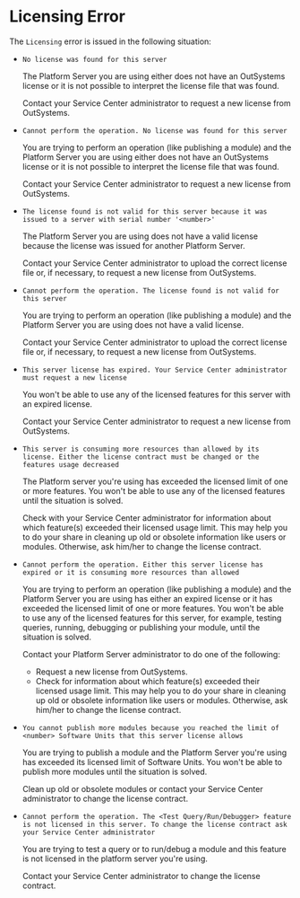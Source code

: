 # Licensing Error

The `Licensing` error is issued in the following situation:

* `No license was found for this server`

    The Platform Server you are using either does not have an OutSystems license or it is not possible to interpret the license file that was found.

    Contact your Service Center administrator to request a new license from OutSystems.

* `Cannot perform the operation. No license was found for this server`

    You are trying to perform an operation (like publishing a module) and the Platform Server you are using either does not have an OutSystems license or it is not possible to interpret the license file that was found.

    Contact your Service Center administrator to request a new license from OutSystems.

* `The license found is not valid for this server because it was issued to a server with serial number '<number>'`

    The Platform Server you are using does not have a valid license because the license was issued for another Platform Server.

    Contact your Service Center administrator to upload the correct license file or, if necessary, to request a new license from OutSystems.

* `Cannot perform the operation. The license found is not valid for this server`

    You are trying to perform an operation (like publishing a module) and the Platform Server you are using does not have a valid license.

    Contact your Service Center administrator to upload the correct license file or, if necessary, to request a new license from OutSystems.

* `This server license has expired. Your Service Center administrator must request a new license`

    You won't be able to use any of the licensed features for this server with an expired license.

    Contact your Service Center administrator to request a new license from OutSystems.

* `This server is consuming more resources than allowed by its license. Either the license contract must be changed or the features usage decreased`

    The Platform server you're using has exceeded the licensed limit of one or more features. You won't be able to use any of the licensed features until the situation is solved.

    Check with your Service Center administrator for information about which feature(s) exceeded their licensed usage limit. This may help you to do your share in cleaning up old or obsolete information like users or modules. Otherwise, ask him/her to change the license contract.

* `Cannot perform the operation. Either this server license has expired or it is consuming more resources than allowed`

    You are trying to perform an operation (like publishing a module) and the Platform Server you are using has either an expired license or it has exceeded the licensed limit of one or more features. You won't be able to use any of the licensed features for this server, for example, testing queries, running, debugging or publishing your module, until the situation is solved.

    Contact your Platform Server administrator to do one of the following:
    
    * Request a new license from OutSystems.
    * Check for information about which feature(s) exceeded their licensed usage limit. This may help you to do your share in cleaning up old or obsolete information like users or modules. Otherwise, ask him/her to change the license contract.

* `You cannot publish more modules because you reached the limit of <number> Software Units that this server license allows`

    You are trying to publish a module and the Platform Server you're using has exceeded its licensed limit of Software Units. You won't be able to publish more modules until the situation is solved.

    Clean up old or obsolete modules or contact your Service Center administrator to change the license contract.

* `Cannot perform the operation. The <Test Query/Run/Debugger> feature is not licensed in this server. To change the license contract ask your Service Center administrator`

    You are trying to test a query or to run/debug a module and this feature is not licensed in the platform server you're using.

    Contact your Service Center administrator to change the license contract.

